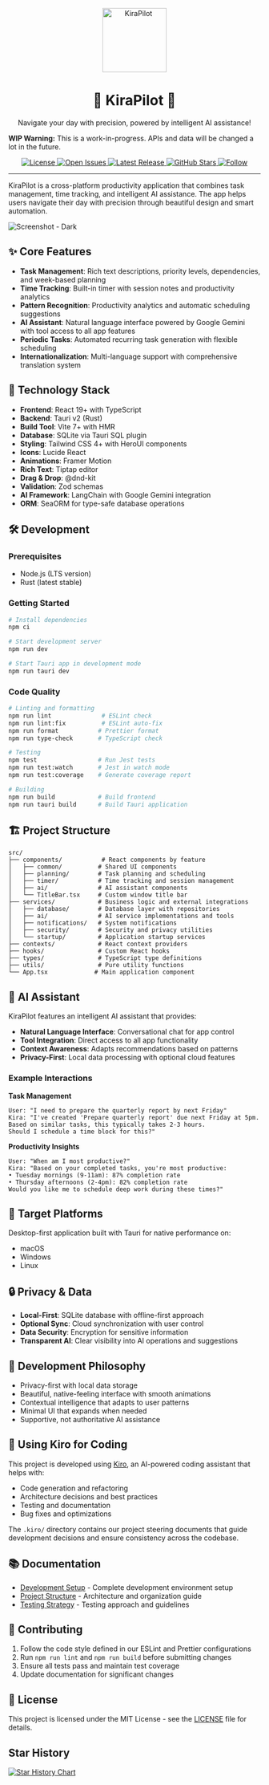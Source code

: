 <p align="center">
  <img alt="KiraPilot" style="width: 128px; height: 128px;" src="app-icon.png"/>
  <h1 align="center">🚀 KiraPilot 🚀</h1>
  <p align="center">Navigate your day with precision, powered by intelligent AI assistance!</p>
</p>

**WIP Warning:** This is a work-in-progress. APIs and data will be changed a lot in the future.

<p align="center">
  <a href="https://github.com/vietanhdev/kirapilot-app/blob/main/LICENSE">
    <img src="https://img.shields.io/github/license/vietanhdev/kirapilot-app.svg" alt="License"/>
  </a>
  <a href="https://github.com/vietanhdev/kirapilot-app/issues">
    <img src="https://img.shields.io/github/issues/vietanhdev/kirapilot-app.svg" alt="Open Issues"/>
  </a>
  <a href="https://github.com/vietanhdev/kirapilot-app/releases">
    <img src="https://img.shields.io/github/v/release/vietanhdev/kirapilot-app.svg" alt="Latest Release"/>
  </a>
  <a href="https://github.com/vietanhdev/kirapilot-app/stargazers">
    <img src="https://img.shields.io/github/stars/vietanhdev/kirapilot-app.svg" alt="GitHub Stars"/>
  </a>
  <a href="https://twitter.com/vietanhdev">
    <img src="https://img.shields.io/badge/+Follow-vietanhdev-blue" alt="Follow"/>
  </a>
</p>

---

KiraPilot is a cross-platform productivity application that combines task management, time tracking, and intelligent AI assistance. The app helps users navigate their day with precision through beautiful design and smart automation.

![Screenshot - Dark](./screenshots/dark.png)

## ✨ Core Features

- **Task Management**: Rich text descriptions, priority levels, dependencies, and week-based planning
- **Time Tracking**: Built-in timer with session notes and productivity analytics
- **Pattern Recognition**: Productivity analytics and automatic scheduling suggestions
- **AI Assistant**: Natural language interface powered by Google Gemini with tool access to all app features
- **Periodic Tasks**: Automated recurring task generation with flexible scheduling
- **Internationalization**: Multi-language support with comprehensive translation system

## 🚀 Technology Stack

- **Frontend**: React 19+ with TypeScript
- **Backend**: Tauri v2 (Rust)
- **Build Tool**: Vite 7+ with HMR
- **Database**: SQLite via Tauri SQL plugin
- **Styling**: Tailwind CSS 4+ with HeroUI components
- **Icons**: Lucide React
- **Animations**: Framer Motion
- **Rich Text**: Tiptap editor
- **Drag & Drop**: @dnd-kit
- **Validation**: Zod schemas
- **AI Framework**: LangChain with Google Gemini integration
- **ORM**: SeaORM for type-safe database operations

## 🛠️ Development

### Prerequisites

- Node.js (LTS version)
- Rust (latest stable)

### Getting Started

```bash
# Install dependencies
npm ci

# Start development server
npm run dev

# Start Tauri app in development mode
npm run tauri dev
```

### Code Quality

```bash
# Linting and formatting
npm run lint              # ESLint check
npm run lint:fix          # ESLint auto-fix
npm run format           # Prettier format
npm run type-check       # TypeScript check

# Testing
npm test                 # Run Jest tests
npm run test:watch       # Jest in watch mode
npm run test:coverage    # Generate coverage report

# Building
npm run build            # Build frontend
npm run tauri build      # Build Tauri application
```

## 🏗️ Project Structure

```
src/
├── components/           # React components by feature
│   ├── common/          # Shared UI components
│   ├── planning/        # Task planning and scheduling
│   ├── timer/           # Time tracking and session management
│   ├── ai/              # AI assistant components
│   └── TitleBar.tsx     # Custom window title bar
├── services/            # Business logic and external integrations
│   ├── database/        # Database layer with repositories
│   ├── ai/              # AI service implementations and tools
│   ├── notifications/   # System notifications
│   ├── security/        # Security and privacy utilities
│   └── startup/         # Application startup services
├── contexts/            # React context providers
├── hooks/               # Custom React hooks
├── types/               # TypeScript type definitions
├── utils/               # Pure utility functions
└── App.tsx             # Main application component
```

## 🤖 AI Assistant

KiraPilot features an intelligent AI assistant that provides:

- **Natural Language Interface**: Conversational chat for app control
- **Tool Integration**: Direct access to all app functionality
- **Context Awareness**: Adapts recommendations based on patterns
- **Privacy-First**: Local data processing with optional cloud features

### Example Interactions

**Task Management**

```
User: "I need to prepare the quarterly report by next Friday"
Kira: "I've created 'Prepare quarterly report' due next Friday at 5pm.
Based on similar tasks, this typically takes 2-3 hours.
Should I schedule a time block for this?"
```

**Productivity Insights**

```
User: "When am I most productive?"
Kira: "Based on your completed tasks, you're most productive:
• Tuesday mornings (9-11am): 87% completion rate
• Thursday afternoons (2-4pm): 82% completion rate
Would you like me to schedule deep work during these times?"
```

## 🎯 Target Platforms

Desktop-first application built with Tauri for native performance on:

- macOS
- Windows
- Linux

## 🔒 Privacy & Data

- **Local-First**: SQLite database with offline-first approach
- **Optional Sync**: Cloud synchronization with user control
- **Data Security**: Encryption for sensitive information
- **Transparent AI**: Clear visibility into AI operations and suggestions

## 📝 Development Philosophy

- Privacy-first with local data storage
- Beautiful, native-feeling interface with smooth animations
- Contextual intelligence that adapts to user patterns
- Minimal UI that expands when needed
- Supportive, not authoritative AI assistance

## 🧪 Using Kiro for Coding

This project is developed using [Kiro](https://kiro.ai), an AI-powered coding assistant that helps with:

- Code generation and refactoring
- Architecture decisions and best practices
- Testing and documentation
- Bug fixes and optimizations

The `.kiro/` directory contains our project steering documents that guide development decisions and ensure consistency across the codebase.

## 📚 Documentation

- [Development Setup](docs/DEVELOPMENT.md) - Complete development environment setup
- [Project Structure](docs/PROJECT_STRUCTURE.md) - Architecture and organization guide
- [Testing Strategy](docs/TESTING.md) - Testing approach and guidelines

## 🤝 Contributing

1. Follow the code style defined in our ESLint and Prettier configurations
2. Run `npm run lint` and `npm run build` before submitting changes
3. Ensure all tests pass and maintain test coverage
4. Update documentation for significant changes

## 📄 License

This project is licensed under the MIT License - see the [LICENSE](LICENSE) file for details.

## Star History

[![Star History Chart](https://api.star-history.com/svg?repos=vietanhdev/kirapilot-app&type=Date)](https://www.star-history.com/#vietanhdev/kirapilot-app&Date)
